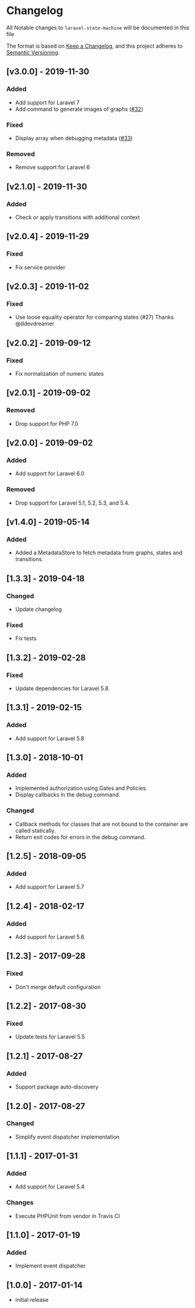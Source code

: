 # Changelog

All Notable changes to `laravel-state-machine` will be documented in this file

The format is based on [Keep a Changelog](https://keepachangelog.com/en/1.0.0/),
and this project adheres to [Semantic Versioning](https://semver.org/spec/v2.0.0.html).

## [v3.0.0] - 2019-11-30

### Added
- Add support for Laravel 7
- Add command to generate images of graphs ([#32](https://github.com/sebdesign/laravel-state-machine/pull/32))

### Fixed
- Display array when debugging metadata ([#33](https://github.com/sebdesign/laravel-state-machine/pull/33))

### Removed
- Remove support for Laravel 6

## [v2.1.0] - 2019-11-30

### Added
- Check or apply transitions with additional context

## [v2.0.4] - 2019-11-29

### Fixed
- Fix service provider

## [v2.0.3] - 2019-11-02

### Fixed
- Use loose equality operator for comparing states (#27) Thanks @ddevdreamer

## [v2.0.2] - 2019-09-12

### Fixed
- Fix normalization of numeric states

## [v2.0.1] - 2019-09-02

### Removed
- Drop support for PHP 7.0

## [v2.0.0] - 2019-09-02

### Added
- Add support for Laravel 6.0

### Removed
- Drop support for Laravel 5.1, 5.2, 5.3, and 5.4.

## [v1.4.0] - 2019-05-14

### Added
- Added a MetadataStore to fetch metadata from graphs, states and transitions.

## [1.3.3] - 2019-04-18

### Changed
- Update changelog

### Fixed
- Fix tests

## [1.3.2] - 2019-02-28

### Fixed
- Update dependencies for Laravel 5.8

## [1.3.1] - 2019-02-15

### Added
- Add support for Laravel 5.8

## [1.3.0] - 2018-10-01

### Added
- Implemented authorization using Gates and Policies.
- Display callbacks in the debug command.

### Changed
- Callback methods for classes that are not bound to the container are called statically.
- Return exit codes for errors in the debug command.

## [1.2.5] - 2018-09-05

### Added
- Add support for Laravel 5.7

## [1.2.4] - 2018-02-17

### Added
- Add support for Laravel 5.6

## [1.2.3] - 2017-09-28

### Fixed
- Don't merge default configuration

## [1.2.2] - 2017-08-30

### Fixed 
- Update tests for Laravel 5.5

## [1.2.1] - 2017-08-27

### Added
- Support package auto-discovery

## [1.2.0] - 2017-08-27

### Changed
- Simplify event dispatcher implementation

## [1.1.1] - 2017-01-31

### Added
- Add support for Laravel 5.4

### Changes
- Execute PHPUnit from vendor in Travis CI

## [1.1.0] - 2017-01-19

### Added
- Implement event dispatcher

## [1.0.0] - 2017-01-14

- initial release
